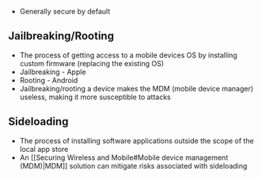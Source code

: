 - Generally secure by default
## Jailbreaking/Rooting
- The process of getting access to a mobile devices OS by installing custom firmware (replacing the existing OS)
- Jailbreaking - Apple
- Rooting - Android
- Jailbreaking/rooting a device makes the MDM (mobile device manager) useless, making it more susceptible to attacks
## Sideloading
- The process of installing software applications outside the scope of the local app store
- An [[Securing Wireless and Mobile#Mobile device management (MDM)|MDM]] solution can mitigate risks associated with sideloading